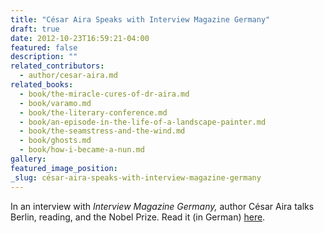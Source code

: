 ```yaml
---
title: "César Aira Speaks with Interview Magazine Germany"
draft: true
date: 2012-10-23T16:59:21-04:00
featured: false
description: ""
related_contributors:
  - author/cesar-aira.md
related_books:
  - book/the-miracle-cures-of-dr-aira.md
  - book/varamo.md
  - book/the-literary-conference.md
  - book/an-episode-in-the-life-of-a-landscape-painter.md
  - book/the-seamstress-and-the-wind.md
  - book/ghosts.md
  - book/how-i-became-a-nun.md
gallery:
featured_image_position: 
_slug: césar-aira-speaks-with-interview-magazine-germany
---
```


In an interview with _Interview Magazine Germany,_ author César Aira talks Berlin, reading, and the Nobel Prize. Read it (in German) [here](http://blog.interview.de/Interview-Cesar-Aira).

